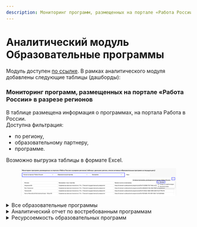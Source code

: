 ```yaml
---
description: Мониторинг программ, размещенных на портале «Работа России»
---
```


# Аналитический модуль Образовательные программы

Модуль доступен [по ссылке](https://datalens.yandex/qgy7y2pehbfuh). В рамках аналитического модуля добавлены следующие таблицы (дашборды):

### Мониторинг программ, размещенных на портале «Работа России» в разрезе регионов

В таблице размещена информация о программах, на портала Работа в России. \
Доступна фильтрация:

* по региону,&#x20;
* образовательному партнеру,&#x20;
* программе.&#x20;

Возможно выгрузка таблицы в формате Excel.

<figure><img src="../.gitbook/assets/image (52).png" alt=""><figcaption></figcaption></figure>

<details>

<summary>Все образовательные программы</summary>

В таблице отображаются все образовательные программы, список которых можно выгрузить в Excel.

![](<../.gitbook/assets/image (12).png>)



</details>

<details>

<summary>Аналитический отчет по востребованным программам</summary>

В отчете представлена информация по актуальности той или иной программы. Можно отфильтровать таблицу по дате заявки, образовательному партнеру, типу программы, а также применить сортировку по количеству всех заявок/активных заявок/завершившим успешно. Доступна выгрузка сформированного списка в Excel.

![](<../.gitbook/assets/image (29).png>)

</details>

<details>

<summary>Ресурсоемкость образовательных программ</summary>

Есть возможность отследить информацию по ресурсоемким программам, применив фильтрацию по образовательному партнеру, программе, часам, а также выбрав из списка программы с признаком "ресурсоемкая программа".  Доступна выгрузка таблицы в формате Excel.

![](<../.gitbook/assets/image (5).png>)

</details>
